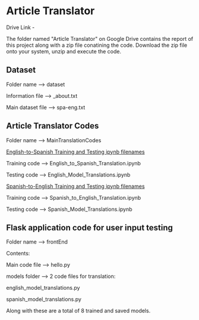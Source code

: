 # Article Translator 

Drive Link - 

The folder named "Article Translator" on Google Drive contains the report of this project along with a zip file conatining the code. Download the zip file onto your system, unzip and execute the code.


## Dataset
Folder name --> dataset

Information file --> _about.txt

Main dataset file --> spa-eng.txt 


## Article Translator Codes
Folder name --> MainTranslationCodes


<ins>English-to-Spanish Training and Testing ipynb filenames</ins>

Training code --> English_to_Spanish_Translation.ipynb

Testing code --> English_Model_Translations.ipynb


<ins>Spanish-to-English Training and Testing ipynb filenames</ins>

Training code --> Spanish_to_English_Translation.ipynb

Testing code --> Spanish_Model_Translations.ipynb


## Flask application code for user input testing
Folder name --> frontEnd

Contents:

Main code file --> hello.py

models folder --> 2 code files for translation:

  english_model_translations.py

  spanish_model_translations.py

  Along with these are a total of 8 trained and saved models.

